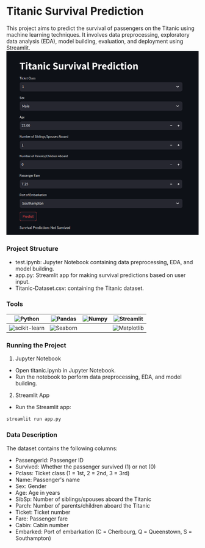 
# Titanic Survival Prediction
This project aims to predict the survival of passengers on the Titanic using machine learning techniques. It involves data preprocessing, exploratory data analysis (EDA), model building, evaluation, and deployment using Streamlit.
![App Screenshot](./stream.png)

### Project Structure
- test.ipynb: Jupyter Notebook containing data preprocessing, EDA, and model building.
- app.py: Streamlit app for making survival predictions based on user input.
- Titanic-Dataset.csv: containing the Titanic dataset.

### Tools
| ![Python](https://img.shields.io/badge/Python-FFD43B?style=for-the-badge&logo=python&logoColor=blue) | ![Pandas](https://img.shields.io/badge/Pandas-2C2D72?style=for-the-badge&logo=pandas&logoColor=white) | ![Numpy](https://img.shields.io/badge/Numpy-777BB4?style=for-the-badge&logo=numpy&logoColor=white) | ![Streamlit](https://img.shields.io/badge/Streamlit-FF4B4B?style=for-the-badge&logo=Streamlit&logoColor=white)|
| --- | --- | --- |----|
 | ![scikit-learn](https://img.shields.io/badge/scikit_learn-F7931E?style=for-the-badge&logo=scikit-learn&logoColor=white) | ![Seaborn](https://img.shields.io/badge/Seaborn-blue) || ![Matplotlib](https://img.shields.io/badge/Matplotlib-blue) |




### Running the Project
1. Jupyter Notebook
- Open titanic.ipynb in Jupyter Notebook.
- Run the notebook to perform data preprocessing, EDA, and model building.

2. Streamlit App

- Run the Streamlit app:
```bash
streamlit run app.py
```


### Data Description
The dataset contains the following columns:

- PassengerId: Passenger ID
- Survived: Whether the passenger survived (1) or not (0)
- Pclass: Ticket class (1 = 1st, 2 = 2nd, 3 = 3rd)
- Name: Passenger's name
- Sex: Gender
- Age: Age in years
- SibSp: Number of siblings/spouses aboard the Titanic
- Parch: Number of parents/children aboard the Titanic
- Ticket: Ticket number
- Fare: Passenger fare
- Cabin: Cabin number
- Embarked: Port of embarkation (C = Cherbourg, Q = Queenstown, S = Southampton)